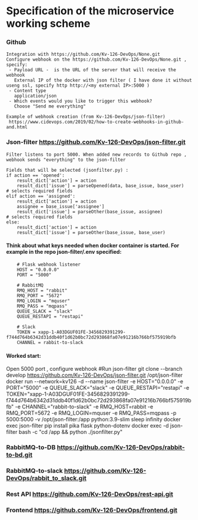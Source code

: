# Specification of the microservice working scheme

### Github
	
	Integration with https://github.com/Kv-126-DevOps/None.git
	Configure webhook on the https://github.com/Kv-126-DevOps/None.git , specify:
	 - Payload URL -  is the URL of the server that will receive the webhook 
	   External IP of the docker with json filter ( I have done it without useng ssl, specify http http://<my external IP>:5000 )
	 - Content type
	   application/json
	 - Which events would you like to trigger this webhook? 
	   Choose "Send me everything"
	
	Example of webhook creation (from Kv-126-DevOps/json-filter)
	 https://www.cidevops.com/2019/02/how-to-create-webhooks-in-github-and.html

	
### Json-filter			https://github.com/Kv-126-DevOps/json-filter.git
	
	Filter listens to port 5000. When added new records to Github repo , webhook sends "everything" to the json-filter
	
	Fields that will be selected (jsonfilter.py) :
	if action == 'opened':
        result_dict['action'] = action
        result_dict['issue'] = parseOpened(data, base_issue, base_user)            # selects required fields
    elif action == 'assigned':
        result_dict['action'] = action
        assignee = base_issue['assignee']
        result_dict['issue'] = parseOther(base_issue, assignee)                     # selects required fields
    else:
        result_dict['action'] = action
        result_dict['issue'] = parseOther(base_issue, base_user)
	
#### Think about what keys needed when docker container is started. For example in the repo json-filter/.env specified:
		# Flask webhook listener
		HOST = "0.0.0.0"
		PORT = "5000"
	
		# RabbitMQ
		RMQ_HOST = "rabbit"
		RMQ_PORT = "5672"
		RMQ_LOGIN = "mquser"
		RMQ_PASS = "mqpass"
		QUEUE_SLACK = "slack"
		QUEUE_RESTAPI = "restapi"
	
		# Slack
		TOKEN = xapp-1-A03DGUF01FE-3456829391299-f744d764b6342d31ddb40f1d62b0bc72d293868fa07e91216b766bf575919bfb
		CHANNEL = rabbit-to-slack
	
#### Worked start:
Open 5000 port , configure webhook 
#Run json-filter
git clone --branch develop https://github.com/Kv-126-DevOps/json-filter.git /opt/json-filter
docker run --network=kv126 -d --name json-filter -e HOST="0.0.0.0" -e PORT="5000" -e QUEUE_SLACK="slack" -e QUEUE_RESTAPI="restapi" -e TOKEN="xapp-1-A03DGUF01FE-3456829391299-f744d764b6342d31ddb40f1d62b0bc72d293868fa07e91216b766bf575919bfb" -e CHANNEL="rabbit-to-slack" -e RMQ_HOST=rabbit -e RMQ_PORT=5672 -e RMQ_LOGIN=mquser -e RMQ_PASS=mqpass -p 5000:5000 -v /opt/json-filter:/app python:3.9-slim sleep infinity
docker exec json-filter pip install pika flask python-dotenv
docker exec -d json-filter bash -c "cd /app && python ./jsonfilter.py"

### RabbitMQ-to-DB		https://github.com/Kv-126-DevOps/rabbit-to-bd.git

### RabbitMQ-to-slack	https://github.com/Kv-126-DevOps/rabbit_to_slack.git

### Rest API			https://github.com/Kv-126-DevOps/rest-api.git
### Frontend			https://github.com/Kv-126-DevOps/frontend.git
